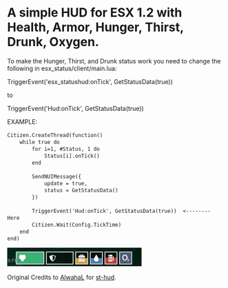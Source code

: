 # A simple HUD for ESX 1.2 with Health, Armor, Hunger, Thirst, Drunk, Oxygen.


To make the Hunger, Thirst, and Drunk status work you need to change the following in esx_status/client/main.lua:


TriggerEvent('esx_statushud:onTick', GetStatusData(true)) 

to

TriggerEvent('Hud:onTick', GetStatusData(true))


EXAMPLE:

	Citizen.CreateThread(function()
		while true do
			for i=1, #Status, 1 do
				Status[i].onTick()
			end

			SendNUIMessage({
				update = true,
				status = GetStatusData()
			})

			TriggerEvent('Hud:onTick', GetStatusData(true))  <-------- Here
			Citizen.Wait(Config.TickTime)
		end
	end)

![Preview](ss.png)

Original Credits to [AlwahaL](https://github.com/AlwahaL) for [st-hud](https://github.com/AlwahaL/st-hud).
